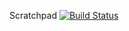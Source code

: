 Scratchpad
[![Build Status](https://travis-ci.org/DanChianucci/Scratchpad.svg?branch=master)](https://travis-ci.org/DanChianucci/Scratchpad)
